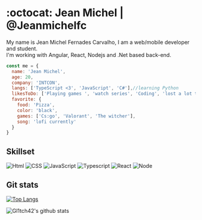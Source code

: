# :octocat: Jean Michel | @Jeanmichelfc
My name is Jean Michel Fernades Carvalho, I am a web/mobile developer and student.
<br>I'm working with Angular, React, Nodejs and .Net based back-end.

```js
const me = {
  name: 'Jean Michel',
  age: 20,
  company: 'INTCON',
  langs: ['TypeScript <3', 'JavaScript', 'C#'],//learning Python
  likesToDo: ['Playing games ', 'watch series', 'Coding', 'lost a lot time in voice calls'],
  favorite: {
    food: 'Pizza',
    color: 'black',
    games: ['Cs:go', 'Valorant', 'The witcher'],
    song: 'lofi currently'
  }
}
```

## Skillset
<img src="https://img.shields.io/badge/-HTML%205-E34F26?logo=HTML5&logoColor=white&labelColor=E34F26" alt="Html" /> <img src="https://img.shields.io/badge/-CSS%203-1572B6?logo=CSS3&logoColor=white&labelColor=1572B6" alt="CSS" /> <img src="https://img.shields.io/badge/-JavaScript-F7DF1E?logo=javascript&logoColor=white&labelColor=F7DF1E" alt="JavaScript" /> <img src="https://img.shields.io/badge/-TypeScript-007ACC?logo=typescript&logoColor=white&labelColor=007ACC" alt="Typescript" /> <img src="https://img.shields.io/badge/-React%20JS-61DAFB?logo=react&logoColor=white&labelColor=61DAFB" alt="React" /> <img src="https://img.shields.io/badge/-Node%20JS-green?logo=node.js&logoColor=white&labelColor=green" alt="Node" />
## Git stats

[![Top Langs](https://github-readme-stats.vercel.app/api/top-langs/?username=Gl1tch42&layout=compact&theme=dracula)](https://github.com/anuraghazra/github-readme-stats)

![Gl1tch42's github stats](https://github-readme-stats.vercel.app/api?username=Gl1tch42&show_icons=true&theme=dracula)

<!--
**Lucas-Marins/Lucas-Marins** is a ✨ _special_ ✨ repository because its `README.md` (this file) appears on your GitHub profile.

Here are some ideas to get you started:

[![Top Langs](https://github-readme-stats.vercel.app/api/top-langs/?username=Gl1tch42&layout=compact&theme=dracula)](https://github.com/anuraghazra/github-readme-stats)
- 🔭 I’m currently working on ...
- 🌱 I’m currently learning ...
- 👯 I’m looking to collaborate on ...
- 🤔 I’m looking for help with ...
- 💬 Ask me about ...
- 📫 How to reach me: ...
- 😄 Pronouns: ...
- ⚡ Fun fact: ...
-->
